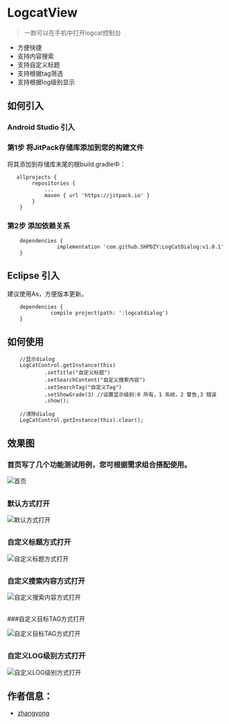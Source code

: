 

# LogcatView 
> 一款可以在手机中打开logcat控制台

- 方便快捷
- 支持内容搜索
- 支持自定义标题
- 支持根据tag筛选
- 支持根据log级别显示

## 如何引入

### Android Studio 引入

### 第1步 将JitPack存储库添加到您的构建文件  
将其添加到存储库末尾的根build.gradle中：

       allprojects {
            repositories {
                ...
                maven { url 'https://jitpack.io' }
            }
        }
        
### 第2步 添加依赖关系
    
        dependencies {
        	        implementation 'com.github.SHPDZY:LogCatDialog:v1.0.1'
        }
        	
        	
## Eclipse 引入
建议使用As，方便版本更新。

        dependencies {
                  compile project(path: ':logcatdialog')
        }
    

## 如何使用
        
        //显示dialog
        LogCatControl.getInstance(this)
                .setTitle("自定义标题")
                .setSearchContent("自定义搜索内容")
                .setSearchTag("自定义Tag")
                .setShowGrade(3) //设置显示级别:0 所有，1 系统，2 警告,3 错误
                .show();
                
        //清除dialog
        LogCatControl.getInstance(this).clear();

## 效果图

### 首页写了几个功能测试用例，您可根据需求组合搭配使用。

![首页](http://blog.9aiplay.com/zb_users/upload/2018/06/20180622135955152964719564867.png)

##

### 默认方式打开

![默认方式打开](http://blog.9aiplay.com/zb_users/upload/2018/06/20180622140009152964720960527.png)

##


### 自定义标题方式打开

![自定义标题方式打开](http://blog.9aiplay.com/zb_users/upload/2018/06/20180622135958152964719853179.png)

##

### 自定义搜索内容方式打开

![自定义搜索内容方式打开](http://blog.9aiplay.com/zb_users/upload/2018/06/20180622140004152964720426154.png)

##

###自定义目标TAG方式打开

![自定义目标TAG方式打开](http://blog.9aiplay.com/zb_users/upload/2018/06/20180622140001152964720177860.png)

##
### 自定义LOG级别方式打开

![自定义LOG级别方式打开](http://blog.9aiplay.com/zb_users/upload/2018/06/20180622140007152964720766879.png)



## 作者信息：

* [zhangyong](http://9aiplay.com)

